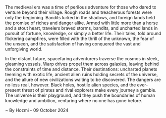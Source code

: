 
The medieval era was a time of perilous adventure for those who dared to venture beyond their village. Rough roads and treacherous forests were only the beginning. Bandits lurked in the shadows, and foreign lands held the promise of riches and danger alike. Armed with little more than a horse and a stout heart, travelers braved storms, bandits, and uncharted lands in pursuit of fortune, knowledge, or simply a better life. Their tales, told around flickering campfires, were filled with the thrill of the unknown, the fear of the unseen, and the satisfaction of having conquered the vast and unforgiving world.

In the distant future, spacefaring adventurers traverse the cosmos in sleek, gleaming vessels. Warp drives propel them across galaxies, leaving behind the constraints of time and distance. Their destinations: uncharted planets teeming with exotic life, ancient alien ruins holding secrets of the universe, and the allure of new civilizations waiting to be discovered. The dangers are no less real, however. Black holes, hostile alien species, and the ever-present threat of pirates and rival explorers make every journey a gamble. The universe is their playground, and they push the boundaries of human knowledge and ambition, venturing where no one has gone before. 

~ By Hozmi - 09 October 2024
